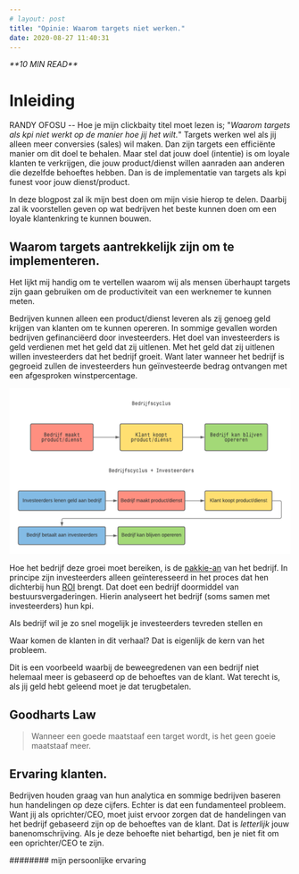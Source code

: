 ```yaml
---
# layout: post
title: "Opinie: Waarom targets niet werken."
date: 2020-08-27 11:40:31
---
```


<link rel="stylesheet" href="https://cdnjs.cloudflare.com/ajax/libs/font-awesome/4.7.0/css/font-awesome.min.css">
<i class="fa fa-clock-o" aria-hidden="true" style="fontsize:20px"> **10 MIN READ**</i>

# Inleiding

RANDY OFOSU -- Hoe je mijn clickbaity titel moet lezen is; "*Waarom targets als kpi niet werkt op de manier hoe jij het wilt.*" Targets werken wel als jij alleen meer conversies (sales) wil maken. Dan zijn targets een efficiënte manier om dit doel te behalen. Maar stel dat jouw doel (intentie) is om loyale klanten te verkrijgen, die jouw product/dienst willen aanraden aan anderen die dezelfde behoeftes hebben. Dan is de implementatie van targets als <a hreft="https://www.marketingtermen.nl/begrip/key-performance-indicator" target="_blank">kpi</a> funest voor jouw dienst/product.

In deze blogpost zal ik mijn best doen om mijn visie hierop te delen. Daarbij zal ik voorstellen geven op wat bedrijven het beste kunnen doen om een loyale klantenkring te kunnen bouwen. 

## Waarom targets aantrekkelijk zijn om te implementeren.

Het lijkt mij handig om te vertellen waarom wij als mensen überhaupt targets zijn gaan gebruiken om de productiviteit van een werknemer te kunnen meten. 

Bedrijven kunnen alleen een product/dienst leveren als zij genoeg geld krijgen van klanten om te kunnen opereren. In sommige gevallen worden bedrijven gefinanciëerd door investeerders. Het doel van investeerders is geld verdienen met het geld dat zij uitlenen. Met het geld dat zij uitlenen willen investeerders dat het bedrijf groeit. Want later wanneer het bedrijf is gegroeid zullen de investeerders hun geïnvesteerde bedrag ontvangen met een afgesproken winstpercentage. 

<img src="/assets/img/bedrijfscyclus.png">

Hoe het bedrijf deze groei moet bereiken, is de <a href="https://nl.wikipedia.org/wiki/Pakkie-an" target="_blank">pakkie-an</a> van het bedrijf. In principe zijn investeerders alleen geïnteresseerd in het proces dat hen dichterbij hun <a href="https://nl.wikipedia.org/wiki/Return_on_investment">ROI</a> brengt. Dat doet een bedrijf doormiddel van bestuursvergaderingen. Hierin analyseert het bedrijf (soms samen met investeerders) hun kpi.

Als bedrijf wil je zo snel mogelijk je investeerders tevreden stellen en 

Waar komen de klanten in dit verhaal? Dat is eigenlijk de kern van het probleem.

Dit is een voorbeeld waarbij de beweegredenen van een bedrijf niet helemaal meer is gebaseerd op de behoeftes van de klant. Wat terecht is, als jij geld hebt geleend moet je dat terugbetalen.

## Goodharts Law
>Wanneer een goede maatstaaf een target wordt, is het geen goeie maatstaaf meer.
## Ervaring klanten.

Bedrijven houden graag van hun analytica en sommige bedrijven baseren hun handelingen op deze cijfers. Echter is dat een fundamenteel probleem. Want jij als oprichter/CEO, moet juist ervoor zorgen dat de handelingen van het bedrijf gebaseerd zijn op de behoeftes van de klant. Dat is *letterlijk* jouw banenomschrijving. Als je deze behoefte niet behartigd, ben je niet fit om een oprichter/CEO te zijn.

######## mijn persoonlijke ervaring